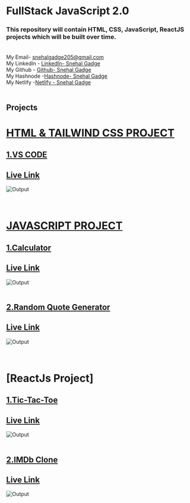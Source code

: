 # FullStack JavaScript 2.0
### This repository will contain HTML, CSS, JavaScript, ReactJS projects which will be built over time. <br> <br>
My Email- snehalgadge205@gmail.com <br>
My LinkedIn - [LinkedIn- Snehal Gadge](https://www.linkedin.com/in/snehal-gadge-28a966201/"LinkedIn)<br>
My Github - [Github- Snehal Gadge](https://github.com/snehalgadge "Github")<br>
My Hashnode -[Hashnode- Snehal Gadge](https://hashnode.com/@snehal22 "Hashnode")<br>
My Netlify -[Netlify - Snehal Gadge](https://app.netlify.com/teams/snehalgadge205/overview)<br>
<br>

## Projects
# [HTML & TAILWIND CSS PROJECT](https://github.com/snehalgadge/Full-Stack-JavaScript-Projects-2022-/tree/main/02_Tailwind)
## [1.VS CODE](https://github.com/snehalgadge/FSJS-2.0/tree/main/02_Tailwind%20CSS%20Project/01_Talwind_vscode)<br>
## [Live Link](https://tailwindvscode.netlify.app/) <br>
![Output](https://user-images.githubusercontent.com/91423583/236691750-e8883afb-9d2e-4867-8dce-d0d9019a0fca.png)
<br><br><br>
# [JAVASCRIPT PROJECT](https://github.com/snehalgadge/Full-Stack-JavaScript-Projects-2022-/tree/main/03_JavaScript)
## [1.Calculator](https://github.com/snehalgadge/FSJS-2.0/tree/main/03_JS_assignment/04_Calculator)<br>
## [Live Link](https://scalculate.netlify.app/)
![Output](https://user-images.githubusercontent.com/91423583/236692434-4d454eda-c837-4276-be81-7c0fabfc48c4.png)
<br> <br>
## [2.Random Quote Generator](https://github.com/snehalgadge/FSJS-2.0/tree/main/03_JS_assignment/04_Quote_Generator)<br>
## [Live Link](https://rquoteg.netlify.app/)
![Output](https://user-images.githubusercontent.com/91423583/236692475-f62975ba-e75a-4a0b-977d-ad58ab66536f.png)
<br><br><br>
# [ReactJs Project]
## [1.Tic-Tac-Toe](https://github.com/snehalgadge/Full-Stack-JavaScript-Projects-2022-/tree/main/04_REACT/tic-tac-toe)<br>
## [Live Link](https://jsticactoe.netlify.app/)
![Output](https://user-images.githubusercontent.com/91423583/236693085-1cd0b29a-906e-4a9b-9c85-0a6c41fb8509.png)
<br> <br>
## [2.IMDb Clone](https://github.com/snehalgadge/Full-Stack-JavaScript-Projects-2022-/tree/main/04_REACT/movie-api)<br>
## [Live Link](https://jsticactoe.netlify.app/)
![Output](https://user-images.githubusercontent.com/91423583/236693190-009ac6df-8175-4b1b-924d-1a73a438f8da.png)
